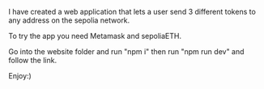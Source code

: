 I have created a web application that lets a user send 3 different tokens to any address on the sepolia network.

To try the app you need Metamask and sepoliaETH. 

Go into the website folder and run "npm i" then run "npm run dev" and follow the link. 

Enjoy:)
